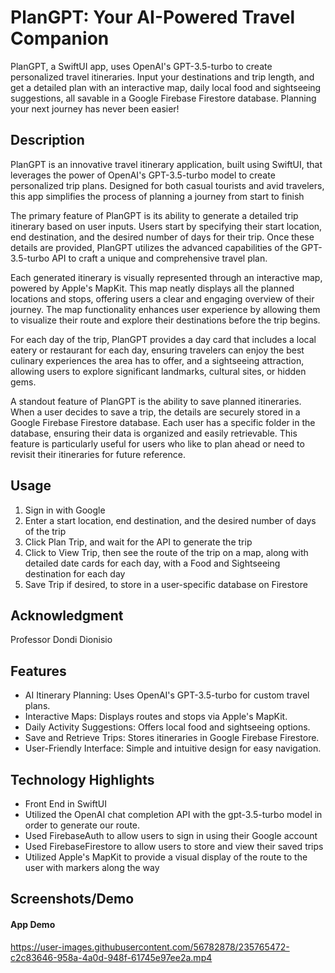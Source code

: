 # PlanGPT: Your AI-Powered Travel Companion
PlanGPT, a SwiftUI app, uses OpenAI's GPT-3.5-turbo to create personalized travel itineraries. Input your destinations and trip length, and get a detailed plan with an interactive map, daily local food and sightseeing suggestions, all savable in a Google Firebase Firestore database. Planning your next journey has never been easier!

## Description

PlanGPT is an innovative travel itinerary application, built using SwiftUI, that leverages the power of OpenAI's GPT-3.5-turbo model to create personalized trip plans. Designed for both casual tourists and avid travelers, this app simplifies the process of planning a journey from start to finish

The primary feature of PlanGPT is its ability to generate a detailed trip itinerary based on user inputs. Users start by specifying their start location, end destination, and the desired number of days for their trip. Once these details are provided, PlanGPT utilizes the advanced capabilities of the GPT-3.5-turbo API to craft a unique and comprehensive travel plan.

Each generated itinerary is visually represented through an interactive map, powered by Apple's MapKit. This map neatly displays all the planned locations and stops, offering users a clear and engaging overview of their journey. The map functionality enhances user experience by allowing them to visualize their route and explore their destinations before the trip begins.

For each day of the trip, PlanGPT provides a day card that includes a local eatery or restaurant for each day, ensuring travelers can enjoy the best culinary experiences the area has to offer, and a sightseeing attraction, allowing users to explore significant landmarks, cultural sites, or hidden gems.

A standout feature of PlanGPT is the ability to save planned itineraries. When a user decides to save a trip, the details are securely stored in a Google Firebase Firestore database. Each user has a specific folder in the database, ensuring their data is organized and easily retrievable. This feature is particularly useful for users who like to plan ahead or need to revisit their itineraries for future reference.

## Usage

1. Sign in with Google
2. Enter a start location, end destination, and the desired number of days of the trip
3. Click Plan Trip, and wait for the API to generate the trip
4. Click to View Trip, then see the route of the trip on a map, along with detailed date cards for each day, with a Food and Sightseeing destination for each day
5. Save Trip if desired, to store in a user-specific database on Firestore

## Acknowledgment

Professor Dondi Dionisio

## Features

- AI Itinerary Planning: Uses OpenAI's GPT-3.5-turbo for custom travel plans.
- Interactive Maps: Displays routes and stops via Apple's MapKit.
- Daily Activity Suggestions: Offers local food and sightseeing options.
- Save and Retrieve Trips: Stores itineraries in Google Firebase Firestore.
- User-Friendly Interface: Simple and intuitive design for easy navigation.

## Technology Highlights

- Front End in SwiftUI
- Utilized the OpenAI chat completion API with the gpt-3.5-turbo model in order to generate our route.
- Used FirebaseAuth to allow users to sign in using their Google account
- Used FirebaseFirestore to allow users to store and view their saved trips
- Utilized Apple's MapKit to provide a visual display of the route to the user with markers along the way


## Screenshots/Demo

#### App Demo
https://user-images.githubusercontent.com/56782878/235765472-c2c83646-958a-4a0d-948f-61745e97ee2a.mp4
